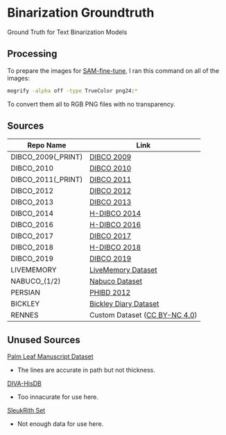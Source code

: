 # Binarization Groundtruth

Ground Truth for Text Binarization Models

## Processing

To prepare the images for [SAM-fine-tune](https://github.com/WangRongsheng/SAM-fine-tune), I ran this command on all of the images:
```bash
mogrify -alpha off -type TrueColor png24:*
```
To convert them all to RGB PNG files with no transparency.

## Sources


| Repo Name | Link |
| --- | --- |
| DIBCO_2009(_PRINT) | [DIBCO 2009](https://users.iit.demokritos.gr/~bgat/DIBCO2009/benchmark/) |
| DIBCO_2010 | [DIBCO 2010](https://users.iit.demokritos.gr/~bgat/H-DIBCO2010/benchmark/)
| DIBCO_2011(_PRINT) | [DIBCO 2011](https://utopia.duth.gr/~ipratika/DIBCO2011/benchmark/)
| DIBCO_2012 | [DIBCO 2012](https://utopia.duth.gr/~ipratika/HDIBCO2012/benchmark/)
| DIBCO_2013 | [DIBCO 2013](https://utopia.duth.gr/~ipratika/DIBCO2013/benchmark/)
| DIBCO_2014 | [H-DIBCO 2014](https://users.iit.demokritos.gr/~bgat/HDIBCO2014/benchmark/)
| DIBCO_2016 | [H-DIBCO 2016](https://vc.ee.duth.gr/h-dibco2016/benchmark/)
| DIBCO_2017 | [DIBCO 2017](https://vc.ee.duth.gr/dibco2017/benchmark/)
| DIBCO_2018 | [H-DIBCO 2018](https://vc.ee.duth.gr/h-dibco2018/benchmark/)
| DIBCO_2019 | [DIBCO 2019](https://vc.ee.duth.gr/dibco2019/benchmark/)
| LIVEMEMORY | [LiveMemory Dataset](https://u.pcloud.link/publink/show?code=kZ9szOXZPCgUYbO25hjjPA2bh9outpxgu4gX)
| NABUCO_(1/2) | [Nabuco Dataset](https://u.pcloud.link/publink/show?code=kZbszOXZ1DIc0qnv2q4h0Lg12JSQP0vrWqFV)
| PERSIAN | [PHIBD 2012](http://www.iapr-tc11.org/mediawiki/index.php/Persian_Heritage_Image_Binarization_Dataset_(PHIBD_2012))
| BICKLEY | [Bickley Diary Dataset](https://web.archive.org/web/20130908193811/http://www.comp.nus.edu.sg/~dfanbo/projects/BinarizationShop/dataset.htm)
| RENNES | Custom Dataset ([CC BY-NC 4.0](https://creativecommons.org/licenses/by-nc/4.0/)) |

## Unused Sources

[Palm Leaf Manuscript Dataset](http://amadi.univ-lr.fr/ICFHR2016_Contest/index.php/download-123)
- The lines are accurate in path but not thickness.

[DIVA-HisDB](https://diuf.unifr.ch/main/hisdoc/diva-hisdb.html)
- Too innacurate for use here.

[SleukRith Set](https://github.com/donavaly/SleukRith-Set)
- Not enough data for use here.
